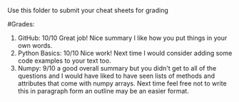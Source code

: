 Use this folder to submit your cheat sheets for grading

#Grades:
1. GitHub: 10/10 Great job! Nice summary I like how you put things in your own words.
2. Python Basics: 10/10 Nice work! Next time I would consider adding some code examples to your text too.
3. Numpy: 9/10 a good overall summary but you didn't get to all of the questions and I would have liked to have seen lists of methods and attributes that come with numpy arrays. Next time feel free not to write this in paragraph form an outline may be an easier format. 

